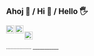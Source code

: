 ## Ahoj 🤗 / Hi 👋 / Hello 🖐

<p>
<a href="https://www.linkedin.com/in/ypsilonx/" target="new">
  <img align="left" alt="Ypsix's LinkedIn" width="22px" src="https://raw.githubusercontent.com/peterthehan/peterthehan/master/assets/linkedin.svg" />
</a>

</p>
<a href="https://twitter.com/TCibulec" target="new">
  <img align="left" alt="TCibulec | Twitter" width="22px" src="https://raw.githubusercontent.com/peterthehan/peterthehan/master/assets/twitter.svg" />
</a>
<br />
<a href="https://www.clubhouse.com/@ypsilonx" target="new">
  <img align="left" alt="ClubHouse profile" width="22px" src="https://upload.wikimedia.org/wikipedia/commons/thumb/c/c3/Clubhouse_App_Logo.svg/512px-Clubhouse_App_Logo.svg.png?20210726014702" />
</a>
<br />
<br />
.................
___________

<br />
